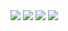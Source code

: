<img src="./readMeResources/Exemplo1">
<img src="./readMeResources/Exemplo2">
<img src="./readMeResources/Exemplo3">
<img src="./readMeResources/Exemplo4">